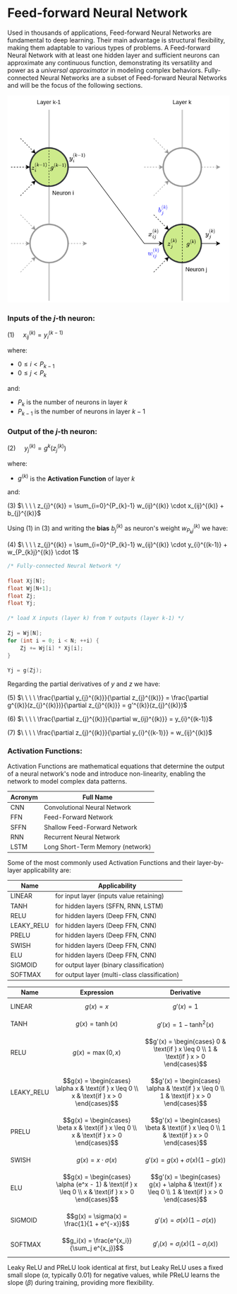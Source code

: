 # Feed-forward Neural Network
Used in thousands of applications, Feed-forward Neural Networks are fundamental to deep learning. Their main advantage is structural flexibility, making them adaptable to various types of problems. A Feed-forward Neural Network with at least one hidden layer and sufficient neurons can approximate any continuous function, demonstrating its versatility and power as a _universal approximator_ in modeling complex behaviors. Fully-connected Neural Networks are a subset of Feed-forward Neural Networks and will be the focus of the following sections. 

![Fully-connected Neural Network](./resources/images/g_ffn_fig00.png)

### Inputs of the $j$-th neuron:

(1) $\ \ \ \ x_{ij}^{(k)} = y_{i}^{(k-1)}$

where:

- $0 \leq i \lt P_{k-1}$
- $0 \leq j \lt P_{k}$

and:

- $P_{k}$ is the number of neurons in layer $k$
- $P_{k-1}$ is the number of neurons in layer $k-1$


### Output of the $j$-th neuron:

(2) $\ \ \ \ y_{j}^{(k)} = g^{k}(z_{j}^{(k)})$

where:

- $g^{(k)}$ is the **Activation Function** of layer $k$

and:

(3) $\ \ \ \ z_{j}^{(k)} = \sum_{i=0}^{P_{k}-1} w_{ij}^{(k)} \cdot x_{ij}^{(k)} + b_{j}^{(k)}$

Using (1) in (3) and writing the **bias** $b_{j}^{(k)}$ as neuron's weight $w_{P_{k}j}^{(k)}$ we have:

(4) $\ \ \ \ z_{j}^{(k)} = \sum_{i=0}^{P_{k}-1} w_{ij}^{(k)} \cdot y_{i}^{(k-1)} + w_{P_{k}j}^{(k)} \cdot 1$

~~~C
/* Fully-connected Neural Network */

float Xj[N];
float Wj[N+1];
float Zj;
float Yj;

/* load X inputs (layer k) from Y outputs (layer k-1) */

Zj = Wj[N];
for (int i = 0; i < N; ++i) {
	Zj += Wj[i] * Xj[i];
}

Yj = g(Zj);
~~~
Regarding the partial derivatives of $y$ and $z$ we have:

(5) $\ \ \ \ \frac{\partial y_{j}^{(k)}}{\partial z_{j}^{(k)}} = \frac{\partial g^{(k)}(z_{j}^{(k)})}{\partial z_{j}^{(k)}} = g'^{(k)}(z_{j}^{(k)})$


(6) $\ \ \ \ \frac{\partial z_{j}^{(k)}}{\partial w_{ij}^{(k)}} = y_{i}^{(k-1)}$

(7) $\ \ \ \ \frac{\partial z_{j}^{(k)}}{\partial y_{i}^{(k-1)}} = w_{ij}^{(k)}$

### Activation Functions:
Activation Functions are mathematical equations that determine the output of a neural network's node and introduce non-linearity, enabling the network to model complex data patterns.

| Acronym | Full Name                            |
|---------|--------------------------------------|
| CNN     | Convolutional Neural Network         |
| FFN     | Feed-Forward Network                 |
| SFFN    | Shallow Feed-Forward Network         |
| RNN     | Recurrent Neural Network             |
| LSTM    | Long Short-Term Memory (network)     |

Some of the most commonly used Activation Functions and their layer-by-layer applicability are:

| Name       | Applicability                                |
|------------|----------------------------------------------|
| LINEAR     | for input layer (inputs value retaining)     |
| TANH       | for hidden layers (SFFN, RNN, LSTM)          |
| RELU       | for hidden layers (Deep FFN, CNN)            |
| LEAKY_RELU | for hidden layers (Deep FFN, CNN)            |
| PRELU      | for hidden layers (Deep FFN, CNN)            |
| SWISH      | for hidden layers (Deep FFN, CNN)            |
| ELU        | for hidden layers (Deep FFN, CNN)            |
| SIGMOID    | for output layer (binary classification)     |
| SOFTMAX    | for output layer (multi-class classification)|

| Name | Expression | Derivative |
|--|-----|-----|
| LINEAR | $$g(x) = x$$ | $$g'(x) = 1$$ |
| TANH | $$g(x) = \tanh(x)$$ | $$g'(x) = 1 - \tanh^2(x)$$ |
| RELU | $$g(x) = \max(0, x)$$ | $$g'(x) = \begin{cases} 0 & \text{if } x \leq 0 \\ 1 & \text{if } x > 0 \end{cases}$$ |
| LEAKY_RELU | $$g(x) = \begin{cases} \alpha x & \text{if } x \leq 0 \\ x & \text{if } x > 0 \end{cases}$$ | $$g'(x) = \begin{cases} \alpha & \text{if } x \leq 0 \\ 1 & \text{if } x > 0 \end{cases}$$ |
| PRELU | $$g(x) = \begin{cases} \beta x & \text{if } x \leq 0 \\ x & \text{if } x > 0 \end{cases}$$ | $$g'(x) = \begin{cases} \beta & \text{if } x \leq 0 \\ 1 & \text{if } x > 0 \end{cases}$$ |
| SWISH | $$g(x) = x \cdot \sigma(x)$$ | $$g'(x) = g(x) + \sigma(x) (1 - g(x))$$ |
| ELU | $$g(x) = \begin{cases} \alpha (e^x - 1) & \text{if } x \leq 0 \\ x & \text{if } x > 0 \end{cases}$$ | $$g'(x) = \begin{cases} g(x) + \alpha & \text{if } x \leq 0 \\ 1 & \text{if } x > 0 \end{cases}$$ |
| SIGMOID | $$g(x) = \sigma(x) = \frac{1}{1 + e^{-x}}$$ | $$g'(x) = \sigma(x) (1 - \sigma(x))$$ |
| SOFTMAX | $$g_i(x) = \frac{e^{x_i}}{\sum_j e^{x_j}}$$ | $$g'_i(x) = \sigma_i(x) (1 - \sigma_i(x))$$ |

Leaky ReLU and PReLU look identical at first, but Leaky ReLU uses a fixed small slope ($\alpha$, typically 0.01) for negative values, while PReLU learns the slope ($\beta$) during training, providing more flexibility.